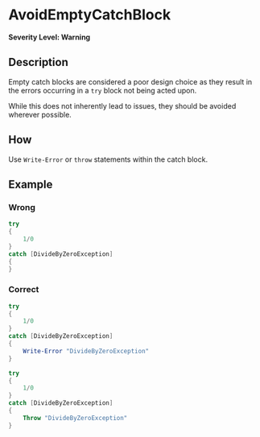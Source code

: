 # AvoidEmptyCatchBlock
**Severity Level: Warning**

## Description
Empty catch blocks are considered a poor design choice as they result in the errors occurring in a `try` block not being acted upon.

While this does not inherently lead to issues, they should be avoided wherever possible.

## How
Use ```Write-Error``` or ```throw``` statements within the catch block.

## Example
### Wrong
``` PowerShell
try
{
	1/0
}
catch [DivideByZeroException]
{
}
```

### Correct
``` PowerShell
try
{
	1/0
}
catch [DivideByZeroException]
{
	Write-Error "DivideByZeroException"
}

try
{
	1/0
}
catch [DivideByZeroException]
{
	Throw "DivideByZeroException"
}
```
